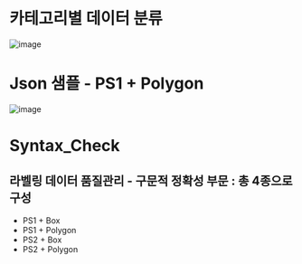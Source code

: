 # 카테고리별 데이터 분류

![image](https://user-images.githubusercontent.com/62425277/121185692-48b45600-c8a1-11eb-9e34-eea1a617380b.png)


# Json 샘플 - PS1 + Polygon

![image](https://user-images.githubusercontent.com/62425277/121186385-ffb0d180-c8a1-11eb-9bd1-dd92d8fe4fef.png)

# Syntax_Check
## 라벨링 데이터 품질관리 - 구문적 정확성 부문 : 총 4종으로 구성
- PS1 + Box
- PS1 + Polygon
- PS2 + Box
- PS2 + Polygon 
